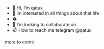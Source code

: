 - 👋 Hi, I’m qatux
- 👀 im interested in all things about that life
- �
- 💞️ I’m looking to collaborate on 
- 📫 How to reach me telegram @qatux

<!---
pwdbyqatux/pwdbyqatux is a ✨ special ✨ repository because its `README.md` (this file) appears on your GitHub profile.
You can click the Preview link to take a look at your changes.
---> more to come 
